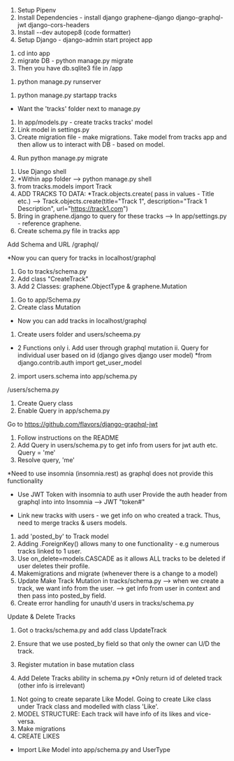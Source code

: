 1. Setup Pipenv
2. Install Dependencies - install django graphene-django django-graphql-jwt django-cors-headers
3. Install --dev autopep8 (code formatter)
4. Setup Django - django-admin start project app

<!-- Create Database -->
1. cd into app
2. migrate DB - python manage.py migrate
3. Then you have db.sqlite3 file in /app

<!-- Startup Server -->
1. python manage.py runserver

<!-- Begin App Dev -->
1. python manage.py startapp tracks
* Want the 'tracks' folder next to manage.py

<!-- Shape of track data - how to model tracks -->
1. In app/models.py - create tracks tracks' model
2. Link model in settings.py
3. Create migration file - make migrations. Take model from tracks app and then allow us to interact with DB - based on model. 
<!-- Ran migrations to update according to track model -->
4. Run python manage.py migrate

<!-- Create Data without admin panel -->
1. Use Django shell
2. *Within app folder --> python manage.py shell
3. from tracks.models import Track
4. ADD TRACKS TO DATA: 
*Track.objects.create( pass in values - Title etc.)
--> 
Track.objects.create(title="Track 1", description="Track 1 Description", url="https://track1.com")
5. Bring in graphene.django to query for these tracks
--> In app/settings.py - reference graphene.
6. Create schema.py file in tracks app

<!-- Add Graphql -->
Add Schema and URL /graphql/

*Now you can query for tracks in localhost/graphql

<!-- Add mutations for tracks -->
1. Go to tracks/schema.py
2. Add class "CreateTrack"
3. Add 2 Classes: graphene.ObjectType & graphene.Mutation

<!-- Add anther Mutation Class -->
1. Go to app/Schema.py
2. Create class Mutation

* Now you can add tracks in localhost/graphql

<!-- Create new users -->
1. Create users folder and users/scheema.py
* 2 Functions only
i. Add user through graphql mutation
ii. Query for individual user based on id (django gives django user model)
*from django.contrib.auth import get_user_model
2. import users.schema into app/schema.py

<!-- Create Query User based on their id -->
/users/schema.py
1. Create Query class
2. Enable Query in app/schema.py

<!-- User authenticate with Django QraphQL JWT -->
Go to https://github.com/flavors/django-graphql-jwt
1. Follow instructions on the README
2. Add Query in users/schema.py to get info from users for jwt auth etc. Query = 'me'
3. Resolve query, 'me'

<!-- Once get JWT, provide on Auth Header -->
*Need to use insomnia (insomnia.rest) as graphql does not provide this functionality

* Use JWT Token with insomnia to auth user
Provide the auth header from graphql into into Insomnia
--> JWT "token#"

<!-- Connecting Users with Tracks -->
* Link new tracks with users - we get info on who created a track. Thus, need to merge tracks & users models.
1. add 'posted_by' to Track model
2. Adding .ForeignKey() allows many to one functionality - e.g numerous tracks linked to 1 user. 
3. Use on_delete=models.CASCADE as it allows ALL tracks to be deleted if user deletes their profile. 
4. Makemigrations and migrate (whenever there is a change to a model)
5. Update Make Track Mutation in tracks/schema.py
--> when we create a track, we want info from the user.
--> get info from user in context and then pass into posted_by field. 
6. Create error handling for unauth'd users in tracks/schema.py

<!-- Update/Delete Track Functionality -->
Update & Delete Tracks
1. Got o tracks/schema.py and add class UpdateTrack
2. Ensure that we use posted_by field so that only the owner can U/D the track. 
3. Register mutation in base mutation class

4. Add Delete Tracks ability in schema.py
*Only return id of deleted track (other info is irrelevant)

<!-- Add ability to like tracks -->
1. Not going to create separate Like Model. Going to create Like class under Track class and modelled with class 'Like'.
2. MODEL STRUCTURE: Each track will have info of its likes and vice-versa. 
3. Make migrations
4. CREATE LIKES
- Import Like Model into app/schema.py and UserType